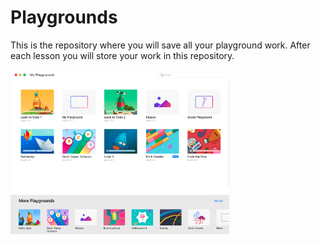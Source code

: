 # Playgrounds
This is the repository where you will save all your playground work.
After each lesson you will store your work in this repository.

<p align="left">
  <img src="./playgrounds.png" width="350" title="hover text">
</p>
